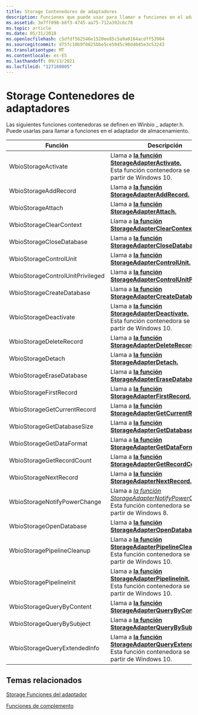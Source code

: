 ```yaml
---
title: Storage Contenedores de adaptadores
description: Funciones que puede usar para llamar a funciones en el adaptador de almacenamiento. Estas funciones se definen en Winbio \_ adapter.h.
ms.assetid: 3e7ff098-b8f3-4745-aa75-712a392c6c78
ms.topic: article
ms.date: 05/31/2018
ms.openlocfilehash: c5dfdf562546e1520ee85c5a9a0164acdff53904
ms.sourcegitcommit: d75fc10b9f0825bbe5ce5045c90d4045e3c53243
ms.translationtype: MT
ms.contentlocale: es-ES
ms.lasthandoff: 09/13/2021
ms.locfileid: "127160805"
---
```

# <a name="storage-adapter-wrappers"></a>Storage Contenedores de adaptadores

Las siguientes funciones contenedoras se definen en Winbio \_ adapter.h. Puede usarlas para llamar a funciones en el adaptador de almacenamiento.



| Función                                    | Descripción                                                                                                                                                                     |
|---------------------------------------------|---------------------------------------------------------------------------------------------------------------------------------------------------------------------------------|
| WbioStorageActivate<br/>              | Llama a [**la función StorageAdapterActivate.**](/windows/desktop/api/Winbio_adapter/nc-winbio_adapter-pibio_storage_activate_fn)<br/> Esta función contenedora se admite a partir de Windows 10.<br/>                   |
| WbioStorageAddRecord<br/>             | Llama a [**la función StorageAdapterAddRecord.**](/windows/desktop/api/Winbio_adapter/nc-winbio_adapter-pibio_storage_add_record_fn)<br/>                                                                                       |
| WbioStorageAttach<br/>                | Llama a [**la función StorageAdapterAttach.**](/windows/desktop/api/Winbio_adapter/nc-winbio_adapter-pibio_storage_attach_fn)<br/>                                                                                             |
| WbioStorageClearContext<br/>          | Llama a [**la función StorageAdapterClearContext.**](/windows/desktop/api/Winbio_adapter/nc-winbio_adapter-pibio_storage_clear_context_fn)<br/>                                                                                 |
| WbioStorageCloseDatabase<br/>         | Llama a [**la función StorageAdapterCloseDatabase.**](/windows/desktop/api/Winbio_adapter/nc-winbio_adapter-pibio_storage_close_database_fn)<br/>                                                                               |
| WbioStorageControlUnit<br/>           | Llama a [**la función StorageAdapterControlUnit.**](/windows/desktop/api/Winbio_adapter/nc-winbio_adapter-pibio_storage_control_unit_fn)<br/>                                                                                   |
| WbioStorageControlUnitPrivileged<br/> | Llama a [**la función StorageAdapterControlUnitPrivileged.**](/windows/desktop/api/Winbio_adapter/nc-winbio_adapter-pibio_storage_control_unit_privileged_fn)<br/>                                                               |
| WbioStorageCreateDatabase<br/>        | Llama a [**la función StorageAdapterCreateDatabase.**](/windows/desktop/api/Winbio_adapter/nc-winbio_adapter-pibio_storage_create_database_fn)<br/>                                                                             |
| WbioStorageDeactivate<br/>            | Llama a [**la función StorageAdapterDeactivate.**](/windows/desktop/api/Winbio_adapter/nc-winbio_adapter-pibio_storage_deactivate_fn)<br/> Esta función contenedora se admite a partir de Windows 10.<br/>               |
| WbioStorageDeleteRecord<br/>          | Llama a [**la función StorageAdapterDeleteRecord.**](/windows/desktop/api/Winbio_adapter/nc-winbio_adapter-pibio_storage_delete_record_fn)<br/>                                                                                 |
| WbioStorageDetach<br/>                | Llama a [**la función StorageAdapterDetach.**](/windows/desktop/api/Winbio_adapter/nc-winbio_adapter-pibio_storage_detach_fn)<br/>                                                                                             |
| WbioStorageEraseDatabase<br/>         | Llama a [**la función StorageAdapterEraseDatabase.**](/windows/desktop/api/Winbio_adapter/nc-winbio_adapter-pibio_storage_erase_database_fn)<br/>                                                                               |
| WbioStorageFirstRecord<br/>           | Llama a [**la función StorageAdapterFirstRecord.**](/windows/desktop/api/Winbio_adapter/nc-winbio_adapter-pibio_storage_first_record_fn)<br/>                                                                                   |
| WbioStorageGetCurrentRecord<br/>      | Llama a [**la función StorageAdapterGetCurrentRecord.**](/windows/desktop/api/Winbio_adapter/nc-winbio_adapter-pibio_storage_get_current_record_fn)<br/>                                                                         |
| WbioStorageGetDatabaseSize<br/>       | Llama a [**la función StorageAdapterGetDatabaseSize.**](/windows/desktop/api/Winbio_adapter/nc-winbio_adapter-pibio_storage_get_database_size_fn)<br/>                                                                           |
| WbioStorageGetDataFormat<br/>         | Llama a [**la función StorageAdapterGetDataFormat.**](/windows/desktop/api/Winbio_adapter/nc-winbio_adapter-pibio_storage_get_data_format_fn)<br/>                                                                               |
| WbioStorageGetRecordCount<br/>        | Llama a [**la función StorageAdapterGetRecordCount.**](/windows/desktop/api/Winbio_adapter/nc-winbio_adapter-pibio_storage_get_record_count_fn)<br/>                                                                             |
| WbioStorageNextRecord<br/>            | Llama a [**la función StorageAdapterNextRecord.**](/windows/desktop/api/Winbio_adapter/nc-winbio_adapter-pibio_storage_next_record_fn)<br/>                                                                                     |
| WbioStorageNotifyPowerChange<br/>     | Llama a [*la función StorageAdapterNotifyPowerChange.*](/windows/desktop/api/Winbio_adapter/nc-winbio_adapter-pibio_storage_notify_power_change_fn)<br/> Esta función contenedora se admite a partir de Windows 8.<br/>    |
| WbioStorageOpenDatabase<br/>          | Llama a [**la función StorageAdapterOpenDatabase.**](/windows/desktop/api/Winbio_adapter/nc-winbio_adapter-pibio_storage_open_database_fn)<br/>                                                                                 |
| WbioStoragePipelineCleanup<br/>       | Llama a [**la función StorageAdapterPipelineCleanup.**](/windows/desktop/api/Winbio_adapter/nc-winbio_adapter-pibio_storage_pipeline_cleanup_fn)<br/> Esta función contenedora se admite a partir de Windows 10.<br/>     |
| WbioStoragePipelineInit<br/>          | Llama a [**la función StorageAdapterPipelineInit.**](/windows/desktop/api/Winbio_adapter/nc-winbio_adapter-pibio_storage_pipeline_init_fn)<br/> Esta función contenedora se admite a partir de Windows 10.<br/>           |
| WbioStorageQueryByContent<br/>        | Llama a [**la función StorageAdapterQueryByContent.**](/windows/desktop/api/Winbio_adapter/nc-winbio_adapter-pibio_storage_query_by_content_fn)<br/>                                                                             |
| WbioStorageQueryBySubject<br/>        | Llama a [**la función StorageAdapterQueryBySubject.**](/windows/desktop/api/Winbio_adapter/nc-winbio_adapter-pibio_storage_query_by_subject_fn)<br/>                                                                             |
| WbioStorageQueryExtendedInfo<br/>     | Llama a [**la función StorageAdapterQueryExtendedInfo.**](/windows/desktop/api/Winbio_adapter/nc-winbio_adapter-pibio_storage_query_extended_info_fn)<br/> Esta función contenedora se admite a partir de Windows 10.<br/> |



 

## <a name="related-topics"></a>Temas relacionados

<dl> <dt>

[Storage Funciones del adaptador](storage-adapter-functions.md)
</dt> <dt>

[Funciones de complemento](plug-in-functions.md)
</dt> </dl>

 

 





